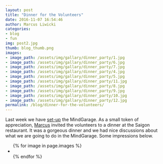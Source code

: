 ```yaml
---
layout: post
title: "Dinner for the Volunteers"
date: 2016-11-07 16:54:46
author: Marcus Liwicki
categories: 
- blog
- fun
img: post2.jpg
thumb: blog_thumb.png
images:
- image_path: /assets/img/gallary/dinner_party/1.jpg
- image_path: /assets/img/gallary/dinner_party/6.jpg
- image_path: /assets/img/gallary/dinner_party/7.jpg
- image_path: /assets/img/gallary/dinner_party/4.jpg
- image_path: /assets/img/gallary/dinner_party/5.jpg
- image_path: /assets/img/gallary/dinner_party/11.jpg
- image_path: /assets/img/gallary/dinner_party/8.jpg
- image_path: /assets/img/gallary/dinner_party/9.jpg
- image_path: /assets/img/gallary/dinner_party/10.jpg
- image_path: /assets/img/gallary/dinner_party/12.jpg
permalink: /blog/dinner-for-the-volunteers/
---
```


Last week we have [set-up](http://blog.mindgarage.de/blog/fun/2016-10-mindgarage-was-born) the MindGarage. As a small token of appreciation, [Marcus](http://blogs.rhrk.uni-kl.de/mindgarage/marcus-liwicki/) invited the volunteers to a dinner at the Saigon restaurant. It was a gorgeous dinner and we had nice discussions about what we are going to do in the MindGarage. Some impressions below.

<ul class="photo-gallery">
  {% for image in page.images %}
    <li>
    	<a href="{{ image.image_path | prepend: site.baseurl }}" target="_blank">
        <img src="{{ image.image_path }}" alt="">
        </a>
    </li>
  {% endfor %}
</ul>